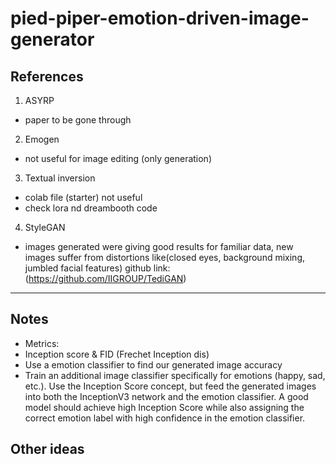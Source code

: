 ﻿# pied-piper-emotion-driven-image-generator

## References
1. ASYRP 
- paper to be gone through
2. Emogen 
- not useful for image editing (only generation)
3. Textual inversion
- colab file (starter) not useful
- check lora nd dreambooth code
4. StyleGAN
 - images generated were giving good results for familiar data, new images suffer from distortions like(closed eyes, background mixing, jumbled facial features)
 github link: 
 (https://github.com/IIGROUP/TediGAN)

-----
 ## Notes
- Metrics:
- Inception score & FID (Frechet Inception dis)
- Use a emotion classifier to find our generated image accuracy
-   Train an additional image classifier specifically for emotions (happy, sad, etc.). Use the Inception Score concept, but feed the generated images into both the InceptionV3 network and the emotion classifier. A good model should achieve high Inception Score while also assigning the correct emotion label with high confidence in the emotion classifier.

## Other ideas
###

